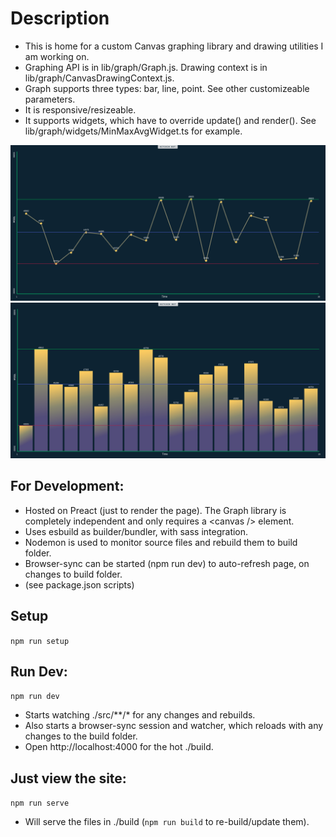 # Description
* This is home for a custom Canvas graphing library and drawing utilities I am working on.
* Graphing API is in lib/graph/Graph.js. Drawing context is in lib/graph/CanvasDrawingContext.js.
* Graph supports three types: bar, line, point. See other customizeable parameters.
* It is responsive/resizeable. 
* It supports widgets, which have to override update() and render(). See lib/graph/widgets/MinMaxAvgWidget.ts for example.

![Sample](./src/static/sample.png?raw=true "Sample line graphs")
![Sample](./src/static/sample2.png?raw=true "Sample bar graph")

## For Development:
* Hosted on Preact (just to render the page). The Graph library is completely independent and only requires a \<canvas /> element.
* Uses esbuild as builder/bundler, with sass integration. 
* Nodemon is used to monitor source files and rebuild them to build folder. 
* Browser-sync can be started (npm run dev) to auto-refresh page, on changes to build folder.
* (see package.json scripts)

## Setup
```npm run setup```

## Run Dev:
```npm run dev```
* Starts watching ./src/**/* for any changes and rebuilds.
* Also starts a browser-sync session and watcher, which reloads with any changes to the build folder.
* Open http://localhost:4000 for the hot ./build.

## Just view the site:
```npm run serve```
* Will serve the files in ./build (```npm run build``` to re-build/update them).
